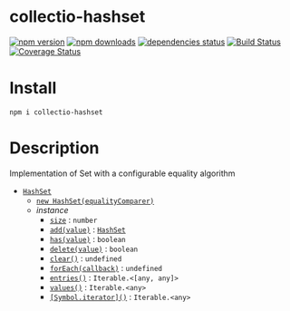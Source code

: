 # collectio-hashset

[![npm version](https://badge.fury.io/js/collectio-hashset.svg)](https://www.npmjs.com/package/collectio-hashset)
[![npm downloads](https://img.shields.io/npm/dt/collectio-hashset.svg)](https://www.npmjs.com/package/collectio-hashset)
[![dependencies status](https://img.shields.io/librariesio/github/litichevskiydv/collectio-hashset)](https://www.npmjs.com/package/collectio-hashset)
[![Build Status](https://github.com/litichevskiydv/collectio-hashset/actions/workflows/ci.yaml/badge.svg?branch=master)](https://github.com/litichevskiydv/collectio-hashset/actions/workflows/ci.yaml)
[![Coverage Status](https://coveralls.io/repos/github/litichevskiydv/collectio-hashset/badge.svg?branch=master)](https://coveralls.io/github/litichevskiydv/collectio-hashset?branch=master)

# Install

`npm i collectio-hashset`

# Description

Implementation of Set with a configurable equality algorithm

- [`HashSet`](https://github.com/litichevskiydv/collectio-hashset/wiki/HashSet)
  - [`new HashSet(equalityComparer)`](https://github.com/litichevskiydv/collectio-hashset/wiki/constructor)
  - _instance_
    - [`size`](https://github.com/litichevskiydv/collectio-hashset/wiki/size) : <code>number</code>
    - [`add(value)`](https://github.com/litichevskiydv/collectio-hashset/wiki/add) : [<code>HashSet</code>](https://github.com/litichevskiydv/collectio-hashset/wiki/HashSet)
    - [`has(value)`](https://github.com/litichevskiydv/collectio-hashset/wiki/has) : <code>boolean</code>
    - [`delete(value)`](https://github.com/litichevskiydv/collectio-hashset/wiki/delete) : <code>boolean</code>
    - [`clear()`](https://github.com/litichevskiydv/collectio-hashset/wiki/clear) : <code>undefined</code>
    - [`forEach(callback)`](https://github.com/litichevskiydv/collectio-hashset/wiki/forEach) : <code>undefined</code>
    - [`entries()`](https://github.com/litichevskiydv/collectio-hashset/wiki/entries) : <code>Iterable.&lt;[any, any]&gt;</code>
    - [`values()`](https://github.com/litichevskiydv/collectio-hashset/wiki/values) : <code>Iterable.&lt;any&gt;</code>
    - [`[Symbol.iterator]()`](https://github.com/litichevskiydv/collectio-hashset/wiki/Symbol.iterator) : <code>Iterable.&lt;any&gt;</code>
